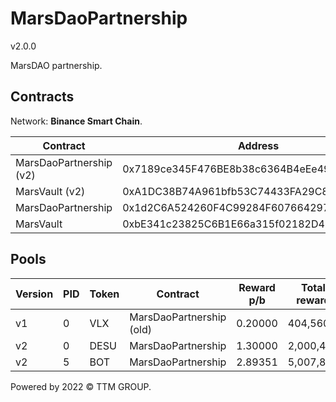 # MarsDaoPartnership
v2.0.0

MarsDAO partnership.

## Contracts

Network: **Binance Smart Chain**.

| Contract                | Address                                    |
| ----------------------- | ------------------------------------------ |
| MarsDaoPartnership (v2) | 0x7189ce345F476BE8b38c6364B4eEe49f76177f4a |
| MarsVault (v2)          | 0xA1DC38B74A961bfb53C74433FA29C886ef8aF9d6 |
| MarsDaoPartnership      | 0x1d2C6A524260F4C99284F607664297AcA6668ED6 |
| MarsVault               | 0xbE341c23825C6B1E66a315f02182D41029c0D8c4 |

## Pools

| Version | PID | Token | Contract                 | Reward p/b | Total reward | Vault                                      |
| ------- | --- | ----- | ------------------------ | ---------- | ------------ | ------------------------------------------ |
| v1      | 0   | VLX   | MarsDaoPartnership (old) | 0.20000    | 404,560      | 0xbE341c23825C6B1E66a315f02182D41029c0D8c4 |
| v2      | 0   | DESU  | MarsDaoPartnership       | 1.30000    | 2,000,495    | 0xA1DC38B74A961bfb53C74433FA29C886ef8aF9d6 |
| v2      | 5   | BOT   | MarsDaoPartnership       | 2.89351    | 5,007,800    | 0x3e495F134c8204e2A842438e919735E84A8d3ddc |

Powered by 2022 © TTM GROUP.

